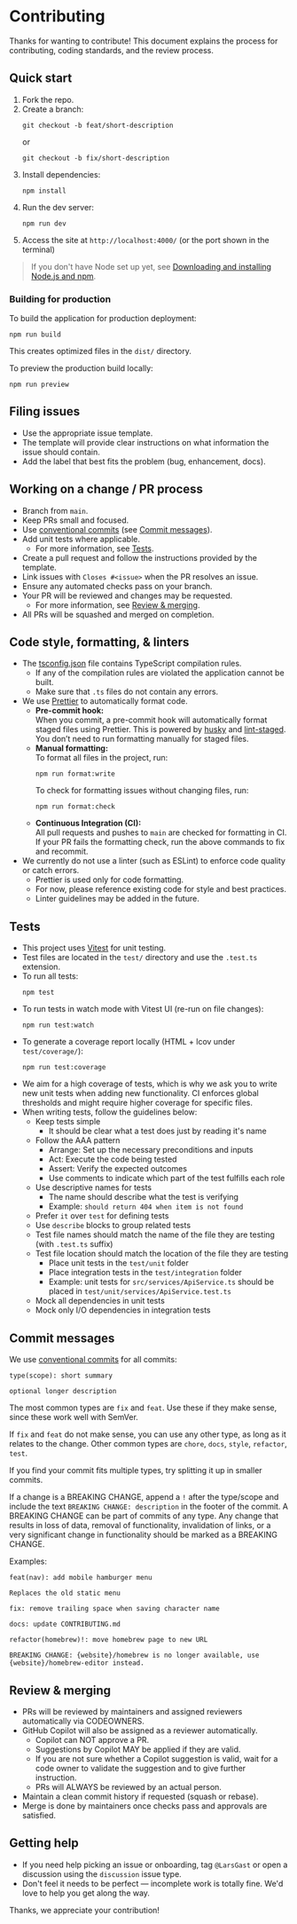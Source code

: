 # Contributing

Thanks for wanting to contribute! This document explains the process for contributing, coding standards, and the review process.

## Quick start

1. Fork the repo.
2. Create a branch:
   ```
   git checkout -b feat/short-description
   ```
   or
   ```
   git checkout -b fix/short-description
   ```
3. Install dependencies:
   ```
   npm install
   ```
4. Run the dev server:
   ```
   npm run dev
   ```
5. Access the site at `http://localhost:4000/` (or the port shown in the terminal)

> If you don't have Node set up yet, see [Downloading and installing Node.js and npm](https://docs.npmjs.com/downloading-and-installing-node-js-and-npm).

### Building for production

To build the application for production deployment:

```
npm run build
```

This creates optimized files in the `dist/` directory.

To preview the production build locally:

```
npm run preview
```

## Filing issues

- Use the appropriate issue template.
- The template will provide clear instructions on what information the issue should contain.
- Add the label that best fits the problem (bug, enhancement, docs).

## Working on a change / PR process

- Branch from `main`.
- Keep PRs small and focused.
- Use [conventional commits](https://www.conventionalcommits.org/en/v1.0.0/) (see [Commit messages](#commit-messages)).
- Add unit tests where applicable.
  - For more information, see [Tests](#tests).
- Create a pull request and follow the instructions provided by the template.
- Link issues with `Closes #<issue>` when the PR resolves an issue.
- Ensure any automated checks pass on your branch.
- Your PR will be reviewed and changes may be requested.
  - For more information, see [Review & merging](#review--merging).
- All PRs will be squashed and merged on completion.

## Code style, formatting, & linters

- The [tsconfig.json](../tsconfig.json) file contains TypeScript compilation rules.
  - If any of the compilation rules are violated the application cannot be built.
  - Make sure that `.ts` files do not contain any errors.
- We use [Prettier](https://prettier.io/) to automatically format code.
  - **Pre-commit hook:**  
    When you commit, a pre-commit hook will automatically format staged files using Prettier. This is powered by [husky](https://typicode.github.io/husky/) and [lint-staged](https://github.com/okonet/lint-staged). You don’t need to run formatting manually for staged files.
  - **Manual formatting:**  
    To format all files in the project, run:
    ```
    npm run format:write
    ```
    To check for formatting issues without changing files, run:
    ```
    npm run format:check
    ```
  - **Continuous Integration (CI):**  
    All pull requests and pushes to `main` are checked for formatting in CI. If your PR fails the formatting check, run the above commands to fix and recommit.
- We currently do not use a linter (such as ESLint) to enforce code quality or catch errors.
  - Prettier is used only for code formatting.
  - For now, please reference existing code for style and best practices.
  - Linter guidelines may be added in the future.

## Tests

- This project uses [Vitest](https://vitest.dev/) for unit testing.
- Test files are located in the `test/` directory and use the `.test.ts` extension.
- To run all tests:
  ```
  npm test
  ```
- To run tests in watch mode with Vitest UI (re-run on file changes):
  ```
  npm run test:watch
  ```
- To generate a coverage report locally (HTML + lcov under `test/coverage/`):
  ```
  npm run test:coverage
  ```
- We aim for a high coverage of tests, which is why we ask you to write new unit tests when adding new functionality. CI enforces global thresholds and might require higher coverage for specific files.
- When writing tests, follow the guidelines below:
  - Keep tests simple
    - It should be clear what a test does just by reading it's name
  - Follow the AAA pattern
    - Arrange: Set up the necessary preconditions and inputs
    - Act: Execute the code being tested
    - Assert: Verify the expected outcomes
    - Use comments to indicate which part of the test fulfills each role
  - Use descriptive names for tests
    - The name should describe what the test is verifying
    - Example: `should return 404 when item is not found`
  - Prefer `it` over `test` for defining tests
  - Use `describe` blocks to group related tests
  - Test file names should match the name of the file they are testing (with `.test.ts` suffix)
  - Test file location should match the location of the file they are testing
    - Place unit tests in the `test/unit` folder
    - Place integration tests in the `test/integration` folder
    - Example: unit tests for `src/services/ApiService.ts` should be placed in `test/unit/services/ApiService.test.ts`
  - Mock all dependencies in unit tests
  - Mock only I/O dependencies in integration tests

## Commit messages

We use [conventional commits](https://www.conventionalcommits.org/en/v1.0.0/) for all commits:

```
type(scope): short summary

optional longer description
```

The most common types are `fix` and `feat`. Use these if they make sense, since these work well with SemVer.

If `fix` and `feat` do not make sense, you can use any other type, as long as it relates to the change. Other common types are `chore`, `docs`, `style`, `refactor`, `test`.

If you find your commit fits multiple types, try splitting it up in smaller commits.

If a change is a BREAKING CHANGE, append a `!` after the type/scope and include the text `BREAKING CHANGE: description` in the footer of the commit. A BREAKING CHANGE can be part of commits of any type. Any change that results in loss of data, removal of functionality, invalidation of links, or a very significant change in functionality should be marked as a BREAKING CHANGE.

Examples:

```
feat(nav): add mobile hamburger menu

Replaces the old static menu
```

```
fix: remove trailing space when saving character name
```

```
docs: update CONTRIBUTING.md
```

```
refactor(homebrew)!: move homebrew page to new URL

BREAKING CHANGE: {website}/homebrew is no longer available, use {website}/homebrew-editor instead.
```

## Review & merging

- PRs will be reviewed by maintainers and assigned reviewers automatically via CODEOWNERS.
- GitHub Copilot will also be assigned as a reviewer automatically.
  - Copilot can NOT approve a PR.
  - Suggestions by Copilot MAY be applied if they are valid.
  - If you are not sure whether a Copilot suggestion is valid, wait for a code owner to validate the suggestion and to give further instruction.
  - PRs will ALWAYS be reviewed by an actual person.
- Maintain a clean commit history if requested (squash or rebase).
- Merge is done by maintainers once checks pass and approvals are satisfied.

## Getting help

- If you need help picking an issue or onboarding, tag `@LarsGast` or open a discussion using the `discussion` issue type.
- Don't feel it needs to be perfect — incomplete work is totally fine. We'd love to help you get along the way.

Thanks, we appreciate your contribution!
